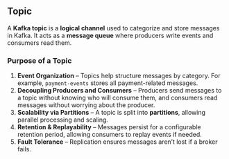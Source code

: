 
## Topic
A **Kafka topic** is a **logical channel** used to categorize and store messages in Kafka. It acts as a **message queue** where producers write events and consumers read them.

### **Purpose of a Topic**
1. **Event Organization** – Topics help structure messages by category. For example, `payment-events` stores all payment-related messages.
2. **Decoupling Producers and Consumers** – Producers send messages to a topic without knowing who will consume them, and consumers read messages without worrying about the producer.
3. **Scalability via Partitions** – A topic is split into **partitions**, allowing parallel processing and scaling.
4. **Retention & Replayability** – Messages persist for a configurable retention period, allowing consumers to replay events if needed.
5. **Fault Tolerance** – Replication ensures messages aren’t lost if a broker fails.
